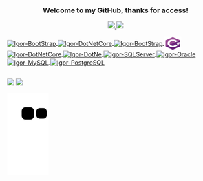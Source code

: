 <div align="center">
<h3> Welcome to my GitHub, thanks for access! </h3>
</div>


<div align="center">
  <a href="https://github.com/IgorDelgado">
  <img height="180em" src="https://github-readme-stats.vercel.app/api?username=igordelgado&show_icons=true&theme=midnight-purple&include_all_commits=true&count_private=true"/>
  <img height="180em" src="https://github-readme-stats.vercel.app/api/top-langs/?username=igordelgado&layout=compact&langs_count=7&theme=midnight-purple"/>
</div>
<div style="display: inline_block"><br>
  
  
  <img align="center" alt="Igor-BootStrap" height="30" width="40" src="https://cdn.jsdelivr.net/gh/devicons/devicon/icons/html5/html5-original.svg" />
  
  <img align="center" alt="Igor-DotNetCore" height="30" width="40" src="https://cdn.jsdelivr.net/gh/devicons/devicon/icons/react/react-original.svg" />

  <img align="center" alt="Igor-BootStrap" height="30" width="40"  src="https://cdn.jsdelivr.net/gh/devicons/devicon/icons/bootstrap/bootstrap-original.svg" />

  <img align="center" alt="Igor-Csharp" height="30" width="40"  src="https://raw.githubusercontent.com/devicons/devicon/master/icons/csharp/csharp-original.svg">
  
  <img align="center" alt="Igor-DotNetCore" height="30" width="40" src="https://cdn.jsdelivr.net/gh/devicons/devicon/icons/dotnetcore/dotnetcore-original.svg" />
  
  <img align="center" alt="Igor-DotNe" height="30" width="40" src="https://cdn.jsdelivr.net/gh/devicons/devicon/icons/dot-net/dot-net-original-wordmark.svg" />
  
  
  <img align="center" alt="Igor-SQLServer" height="30" width="40" src="https://cdn.jsdelivr.net/gh/devicons/devicon/icons/microsoftsqlserver/microsoftsqlserver-plain-wordmark.svg" />

  <img align="center" alt="Igor-Oracle" height="30" width="40" src="https://cdn.jsdelivr.net/gh/devicons/devicon/icons/oracle/oracle-original.svg"/>

  
  <img align="center" alt="Igor-MySQL" height="30" width="40" src="https://cdn.jsdelivr.net/gh/devicons/devicon/icons/mysql/mysql-original.svg" />
  
  <img align="center" alt="Igor-PostgreSQL" height="30" width="40" src="https://cdn.jsdelivr.net/gh/devicons/devicon/icons/postgresql/postgresql-original-wordmark.svg" />
    
  
  
   
  
  
</div>
  
  ##
 
<div> 
 
  
  <a href = "mailto:igor.delgadoreis@gmail.com"><img src="https://img.shields.io/badge/-Gmail-%23333?style=for-the-badge&logo=gmail&logoColor=white" target="_blank"></a>
  <a href="https://www.linkedin.com/in/igor-delgado/" target="_blank"><img src="https://img.shields.io/badge/-LinkedIn-%230077B5?style=for-the-badge&logo=linkedin&logoColor=white" target="_blank"></a> 
 
  ![Snake animation](https://github.com/rafaballerini/rafaballerini/blob/output/github-contribution-grid-snake.svg)
 
</div>
